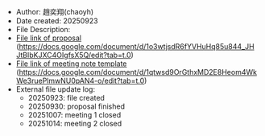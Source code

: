 - Author: 趙奕翔(chaoyh)
- Date created: 20250923
- File Description: 
- [File link of proposal](url) (https://docs.google.com/document/d/1o3wtjsdR6fYVHuHq85u844_JHJtBIbKJXC4OIgfsX5Q/edit?tab=t.0)
- [File link of meeting note template](url) (https://docs.google.com/document/d/1qtwsd9OrGthxMD2E8Heom4WkWe3ruePlmwNU0pAN4-o/edit?tab=t.0)
- External file update log:
    - 20250923: file created
    - 20250930: proposal finished
    - 20251007: meeting 1 closed
    - 20251014: meeting 2 closed
